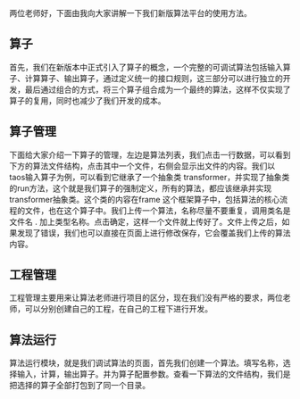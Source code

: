 两位老师好，下面由我向大家讲解一下我们新版算法平台的使用方法。
## 算子
首先，我们在新版本中正式引入了算子的概念，一个完整的可调试算法包括输入算子、计算算子、输出算子，通过定义统一的接口规则，这三部分可以进行独立的开发，最后通过组合的方式，将三个算子组合成为一个最终的算法，这样不仅实现了算子的复用，同时也减少了我们开发的成本。
## 算子管理
下面给大家介绍一下算子的管理，左边是算法列表，我们点击一行数据，可以看到下方的算法文件结构，点击其中一个文件，右侧会显示出文件的内容。我们以taos输入算子为例，可以看到它继承了一个抽象类 transformer，并实现了抽象类的run方法，这个就是我们算子的强制定义，所有的算法，都应该继承并实现transformer抽象类。这个类的内容在frame 这个框架算子中，包括算法的核心流程的文件，也在这个算子中。我们上传一个算法，名称尽量不要重复，调用类名是文件名 . 加上类型名称。点击确定，这样一个文件就上传好了。文件上传之后，如果发现了错误，我们也可以直接在页面上进行修改保存，它会覆盖我们上传的算法内容。
## 工程管理
工程管理主要用来让算法老师进行项目的区分，现在我们没有严格的要求，两位老师，可以分别创建自己的工程，在自己的工程下进行开发。
## 算法运行
算法运行模块，就是我们调试算法的页面，首先我们创建一个算法。填写名称，选择输入，计算，输出算子。并为算子配置参数。查看一下算法的文件结构，我们是把选择的算子全部打包到了同一个目录。